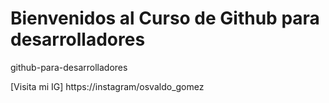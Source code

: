 # Bienvenidos al Curso de Github para desarrolladores
github-para-desarrolladores

[Visita mi IG] https://instagram/osvaldo_gomez
